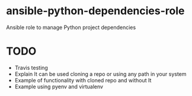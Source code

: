 # ansible-python-dependencies-role

Ansible role to manage Python project dependencies

# TODO

- Travis testing
- Explain It can be used cloning a repo or using
  any path in your system
- Example of functionality with cloned repo and without It
- Example using pyenv and virtualenv
